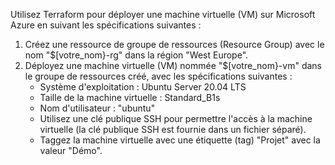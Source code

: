 <p>Utilisez Terraform pour déployer une machine virtuelle (VM) sur Microsoft Azure en suivant les spécifications suivantes :</p><ol><li>Créez une ressource de groupe de ressources (Resource Group) avec le nom "$[votre_nom}-rg" dans la région "West Europe".</li><li>Déployez une machine virtuelle (VM) nommée "$[votre_nom}-vm" dans le groupe de ressources créé, avec les spécifications suivantes :<ul><li>Système d'exploitation : Ubuntu Server 20.04 LTS</li><li>Taille de la machine virtuelle : Standard_B1s</li><li>Nom d'utilisateur : "ubuntu"</li><li>Utilisez une clé publique SSH pour permettre l'accès à la machine virtuelle (la clé publique SSH est fournie dans un fichier séparé).</li><li>Taggez la machine virtuelle avec une étiquette (tag) "Projet" avec la valeur "Démo".</li></ul></li></ol>